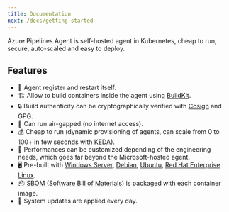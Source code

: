```yaml
---
title: Documentation
next: /docs/getting-started
---
```


Azure Pipelines Agent is self-hosted agent in Kubernetes, cheap to run, secure, auto-scaled and easy to deploy.

## Features

- 🔄 Agent register and restart itself.
- 🏗️ Allow to build containers inside the agent using [BuildKit](https://github.com/moby/buildkit).
- 🔒 Build authenticity can be cryptographically verified with [Cosign](https://github.com/sigstore/cosign) and GPG.
- 📵 Can run air-gapped (no internet access).
- 💰 Cheap to run (dynamic provisioning of agents, can scale from 0 to 100+ in few seconds with [KEDA](https://keda.sh)).
- 💪 Performances can be customized depending of the engineering needs, which goes far beyond the Microsoft-hosted agent.
- 🖥️ Pre-built with [Windows Server](https://www.microsoft.com/en-us/windows-server), [Debian](https://debian.org), [Ubuntu](https://ubuntu.com), [Red Hat Enterprise Linux](https://access.redhat.com/products/red-hat-enterprise-linux).
- 📦 [SBOM (Software Bill of Materials)](https://en.wikipedia.org/wiki/Software_supply_chain) is packaged with each container image.
- 🔄 System updates are applied every day.
